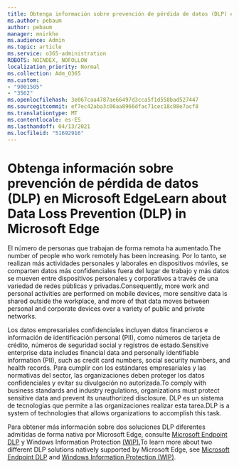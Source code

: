 ```yaml
---
title: Obtenga información sobre prevención de pérdida de datos (DLP) en Microsoft Edge
ms.author: pebaum
author: pebaum
manager: mnirkhe
ms.audience: Admin
ms.topic: article
ms.service: o365-administration
ROBOTS: NOINDEX, NOFOLLOW
localization_priority: Normal
ms.collection: Adm_O365
ms.custom:
- "9001505"
- "3562"
ms.openlocfilehash: 3e067caa4787ae66497d3cca5f1d558bad527447
ms.sourcegitcommit: ef7ec42aba3c06aa8966dfac71cec18c08e7acf8
ms.translationtype: MT
ms.contentlocale: es-ES
ms.lasthandoff: 04/13/2021
ms.locfileid: "51692916"
---
```

# <a name="learn-about-data-loss-prevention-dlp-in-microsoft-edge"></a><span data-ttu-id="ddfe9-102">Obtenga información sobre prevención de pérdida de datos (DLP) en Microsoft Edge</span><span class="sxs-lookup"><span data-stu-id="ddfe9-102">Learn about Data Loss Prevention (DLP) in Microsoft Edge</span></span>

<span data-ttu-id="ddfe9-103">El número de personas que trabajan de forma remota ha aumentado.</span><span class="sxs-lookup"><span data-stu-id="ddfe9-103">The number of people who work remotely has been increasing.</span></span> <span data-ttu-id="ddfe9-104">Por lo tanto, se realizan más actividades personales y laborales en dispositivos móviles, se comparten datos más confidenciales fuera del lugar de trabajo y más datos se mueven entre dispositivos personales y corporativos a través de una variedad de redes públicas y privadas.</span><span class="sxs-lookup"><span data-stu-id="ddfe9-104">Consequently, more work and personal activities are performed on mobile devices, more sensitive data is shared outside the workplace, and more of that data moves between personal and corporate devices over a variety of public and private networks.</span></span>

<span data-ttu-id="ddfe9-105">Los datos empresariales confidenciales incluyen datos financieros e información de identificación personal (PII), como números de tarjeta de crédito, números de seguridad social y registros de estado.</span><span class="sxs-lookup"><span data-stu-id="ddfe9-105">Sensitive enterprise data includes financial data and personally identifiable information (PII), such as credit card numbers, social security numbers, and health records.</span></span> <span data-ttu-id="ddfe9-106">Para cumplir con los estándares empresariales y las normativas del sector, las organizaciones deben proteger los datos confidenciales y evitar su divulgación no autorizada.</span><span class="sxs-lookup"><span data-stu-id="ddfe9-106">To comply with business standards and industry regulations, organizations must protect sensitive data and prevent its unauthorized disclosure.</span></span> <span data-ttu-id="ddfe9-107">DLP es un sistema de tecnologías que permite a las organizaciones realizar esta tarea.</span><span class="sxs-lookup"><span data-stu-id="ddfe9-107">DLP is a system of technologies that allows organizations to accomplish this task.</span></span>

<span data-ttu-id="ddfe9-108">Para obtener más información sobre dos soluciones DLP diferentes admitidas de forma nativa por Microsoft Edge, consulte [Microsoft Endpoint DLP](https://go.microsoft.com/fwlink/?linkid=2151765) y Windows Information Protection [(WIP).](https://go.microsoft.com/fwlink/?linkid=2151766)</span><span class="sxs-lookup"><span data-stu-id="ddfe9-108">To learn more about two different DLP solutions natively supported by Microsoft Edge, see [Microsoft Endpoint DLP](https://go.microsoft.com/fwlink/?linkid=2151765) and [Windows Information Protection (WIP)](https://go.microsoft.com/fwlink/?linkid=2151766).</span></span>